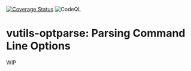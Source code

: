 [![Coverage Status](https://coveralls.io/repos/github/i386x/vutils-optparse/badge.svg?branch=main)](https://coveralls.io/github/i386x/vutils-optparse?branch=main)
![CodeQL](https://github.com/i386x/vutils-optparse/actions/workflows/codeql.yml/badge.svg)

# vutils-optparse: Parsing Command Line Options

WIP
